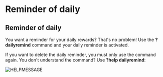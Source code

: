 # Reminder of daily

## Reminder of daily

You want a reminder for your daily rewards? That's no problem! Use the **?dailyremind** command and your daily reminder is activated.

If you want to delete the daily reminder, you must only use the command again. You don't understand the command? Use **?help dailyremind**:

![HELPMESSAGE](https://i.imgur.com/ZY1Gsde.png)

